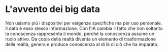 # L'avvento dei big data
Non usiamo più i dispositivi per esigenze specifiche ma per uso personale.
Il dato è esso stesso informazione.
Con l'IA cambia il fatto che non soltanto la conoscenza rappresenta il mondo, perché la conoscenza assume un ruolo attivo. Da copia della realtà diventa un elemento di trasformazione della realtà, genera e produce conoscenza al di là di ciò che ha imparato.